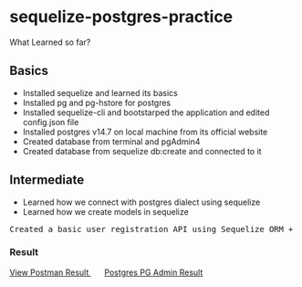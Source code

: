 # sequelize-postgres-practice

What Learned so far?

<h2>Basics</h2>
<ul>
    <li>Installed sequelize and learned its basics</li>
    <li>Installed pg and pg-hstore for postgres</li>
    <li>Installed sequelize-cli and bootstarped the application and edited config.json file</li>
    <li>Installed postgres v14.7 on local machine from its official website</li>
    <li>Created database from terminal and pgAdmin4</li>
    <li>Created database from sequelize db:create and connected to it</li>
    
</ul>

<h2>Intermediate</h2>

<ul>
    <li>Learned how we connect with postgres dialect using sequelize</li>
    <li>Learned how we create models in sequelize</li>
</ul>

<pre>
Created a basic user registration API using Sequelize ORM + Postgres DB + Nodejs + Express
</pre>

<h3>Result</h3>

<a href="https://raw.githubusercontent.com/surajaswal29/sequelize-postgres-practice/127e79eb281ce4ee9276dfba16419a9aa1d5274c/work_screenshot/API_SS/POSTMAN_RESULT.png"> View Postman Result </a>
&nbsp; &nbsp; &nbsp;
<a href="https://raw.githubusercontent.com/surajaswal29/sequelize-postgres-practice/5a30cb9377fd41525fcee5db8c655b1ccf8ca0fa/work_screenshot/API_SS/PG_ADMIN.png">Postgres PG Admin Result</a>
